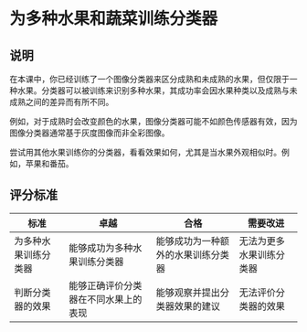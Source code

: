 <!--
CO_OP_TRANSLATOR_METADATA:
{
  "original_hash": "e74eb2fc7cc3b81916b52e957802f182",
  "translation_date": "2025-08-24T21:25:00+00:00",
  "source_file": "4-manufacturing/lessons/1-train-fruit-detector/assignment.md",
  "language_code": "zh"
}
-->
# 为多种水果和蔬菜训练分类器

## 说明

在本课中，你已经训练了一个图像分类器来区分成熟和未成熟的水果，但仅限于一种水果。分类器可以被训练来识别多种水果，其成功率会因水果种类以及成熟与未成熟之间的差异而有所不同。

例如，对于成熟时会改变颜色的水果，图像分类器可能不如颜色传感器有效，因为图像分类器通常基于灰度图像而非全彩图像。

尝试用其他水果训练你的分类器，看看效果如何，尤其是当水果外观相似时。例如，苹果和番茄。

## 评分标准

| 标准 | 卓越 | 合格 | 需要改进 |
| ---- | ---- | ---- | -------- |
| 为多种水果训练分类器 | 能够成功为多种水果训练分类器 | 能够成功为一种额外的水果训练分类器 | 无法为更多水果训练分类器 |
| 判断分类器的效果 | 能够正确评价分类器在不同水果上的表现 | 能够观察并提出分类器效果的建议 | 无法评价分类器的效果 |
